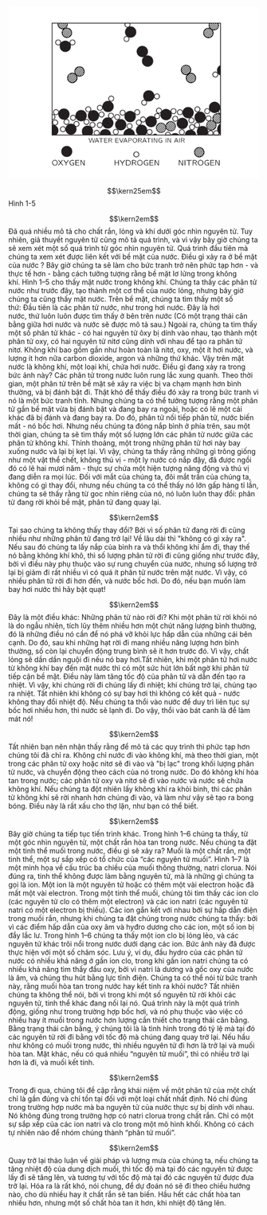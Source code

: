   

  
![](https://github.com/Physics-Host-transteam/Feynman-s-Lectures/blob/master/Fig1-5.png)

$$\kern25em$$ Hình 1-5

$$\kern2em$$ Đã quá nhiều mô tả cho chất rắn, lỏng và khí dưới góc nhìn nguyên tử. Tuy nhiên, giả thuyết nguyên tử cũng mô tả quá trình, và vì vậy bây giờ chúng ta sẽ xem xét một số quá trình từ góc nhìn nguyên tử. Quá trình đầu tiên mà chúng ta xem xét được liên kết với bề mặt của nước. Điều gì xảy ra ở bề mặt của nước ? Bây giờ chúng ta sẽ làm cho bức tranh trở nên phức tạp hơn - và thực tế hơn - bằng cách tưởng tượng rằng bề mặt lơ lửng trong không khí. Hình 1–5 cho thấy mặt nước trong không khí. Chúng ta thấy các phân tử nước như trước đây, tạo thành một cơ thể của nước lỏng, nhưng bây giờ chúng ta cũng thấy mặt nước. Trên bề mặt, chúng ta tìm thấy một số thứ: Đầu tiên là các phân tử nước, như trong hơi nước. Đây là hơi nước, thứ luôn luôn được tìm thấy ở bên trên nước (Có một trạng thái cân bằng giữa hơi nước và nước sẽ được mô tả sau.) Ngoài ra, chúng ta tìm thấy một số phân tử khác - có hai nguyên tử ôxy bị dính vào nhau, tạo thành một phân tử oxy, có hai nguyên tử nitơ cũng dính với nhau để tạo ra phân tử nitơ. Không khí bao gồm gần như hoàn toàn là nitơ, oxy, một ít hơi nước, và lượng ít hơn nữa carbon dioxide, argon và những thứ khác. Vậy trên mặt nước là không khí, một loại khí, chứa hơi nước. Điều gì đang xảy ra trong bức ảnh này? Các phân tử trong nước luôn rung lắc xung quanh. Theo thời gian, một phân tử trên bề mặt sẽ xảy ra việc bị va chạm mạnh hơn bình thường, và bị đánh bật đi. Thật khó để thấy điều đó xảy ra trong bức tranh vì nó là một bức tranh tĩnh. Nhưng chúng ta có thể tưởng tượng rằng một phân tử gần bề mặt vừa bị đánh bật và đang bay ra ngoài, hoặc có lẽ một cái khác đã bị đánh và đang bay ra. Do đó, phân tử nối tiếp phân tử, nước biến mất - nó bốc hơi. Nhưng nếu chúng ta đóng nắp bình ở phía trên, sau một thời gian, chúng ta sẽ tìm thấy một số lượng lớn các phân tử nước giữa các phân tử không khí. Thỉnh thoảng, một trong những phân tử hơi này bay xuống nước và lại bị kẹt lại. Vì vậy, chúng ta thấy rằng những gì trông giống như một vật thể chết, không thú vị - một ly nước có nắp đậy, đã được ngồi đó có lẽ hai mươi năm - thực sự chứa một hiện tượng năng động và thú vị đang diễn ra mọi lúc. Đối với mắt của chúng ta, đôi mắt trần của chúng ta, không có gì thay đổi, nhưng nếu chúng ta có thể thấy nó lớn gấp hàng tỉ lần, chúng ta sẽ thấy rằng từ goc nhìn riêng của nó, nó luôn luôn thay đổi: phân tử đang rời khỏi bề mặt, phân tử đang quay lại.

$$\kern2em$$ Tại sao chúng ta không thấy thay đổi? Bởi vì số phân tử đang rời đi cũng nhiều như những phân tử đang trở lại! Về lâu dài thì "không có gì xảy ra". Nếu sau đó chúng ta lấy nắp của bình ra và thổi không khí ẩm đi, thay thế nó bằng không khí khô, thì số lượng phân tử rời đi cũng giống như trước đây, bởi vì điều này phụ thuộc vào sự rung chuyển của nước, nhưng số lượng trở lại bị giảm đi rất nhiều vì có quá ít phân tử nước trên mặt nước. Vì vậy, có nhiều phân tử rời đi hơn đến, và nước bốc hơi. Do đó, nếu bạn muốn làm bay hơi nước thì hãy bật quạt!

$$\kern2em$$ Đây là một điều khác: Những phân tử nào rời đi? Khi một phân tử rời khỏi nó là do ngẫu nhiên, tích lũy thêm nhiều hơn một chút năng lượng bình thường, đó là những điều nó cần để nó phá vỡ khỏi lực hấp dẫn của những cái bên cạnh. Do đó, sau khi những hạt rời đi mang nhiều năng lượng hơn bình thường, số còn lại chuyển động trung bình sẽ ít hơn trước đó. Vì vậy, chất lỏng sẽ dần dần nguội đi nếu nó bay hơi.Tất nhiên, khi một phân tử hơi nước từ không khí bay đến mặt nước thì có một sức hút lớn bất ngờ khi phân tử tiếp cận bề mặt. Điều này làm tăng tốc độ của phân tử và dẫn đến tạo ra nhiệt. Vì vậy, khi chúng rời đi chúng lấy đi nhiệt; khi chúng trở lại, chúng tạo ra nhiệt. Tất nhiên khi không có sự bay hơi thì không có kết quả - nước không thay đổi nhiệt độ. Nếu chúng ta thổi vào nước để duy trì liên tục sự bốc hơi nhiều hơn, thì nước sẽ lạnh đi. Do vậy, thổi vào bát canh là để làm mát nó!

$$\kern2em$$ Tất nhiên bạn nên nhận thấy rằng để mô tả các quy trình thì phức tạp hơn chúng tôi đã chỉ ra. Không chỉ nước đi vào không khí, mà theo thời gian, một trong các phân tử oxy hoặc nitơ sẽ đi vào và "bị lạc" trong khối lượng phân tử nước, và chuyển động theo cách của nó trong nước. Do đó không khí hòa tan trong nước; các phân tử oxy và nitơ sẽ đi vào nước và nước sẽ chứa không khí. Nếu chúng ta đột nhiên lấy không khí ra khỏi bình, thì các phân tử không khí sẽ rời nhanh hơn chúng đi vào, và làm như vậy sẽ tạo ra bong bóng. Điều này là rất xấu cho thợ lặn, như bạn có thể biết.


$$\kern2em$$ Bây giờ chúng ta tiếp tục tiến trình khác. Trong hình 1–6 chúng ta thấy, từ một góc nhìn nguyên tử, một chất rắn hòa tan trong nước. Nếu chúng ta đặt một tinh thể muối trong nước, điều gì sẽ xảy ra? Muối là một chất rắn, một tinh thể, một sự sắp xếp có tổ chức của “các nguyên tử muối”. Hình 1–7 là một minh họa về cấu trúc ba chiều của muối thông thường, natri clorua. Nói đúng ra, tinh thể không được làm bằng nguyên tử, mà là những gì chúng ta gọi là ion. Một ion là một nguyên tử hoặc có thêm một vài electron hoặc đã mất một vài electron. Trong một tinh thể muối, chúng tôi tìm thấy các ion clo (các nguyên tử clo có thêm một electron) và các ion natri (các nguyên tử natri có một electron bị thiếu). Các ion gắn kết với nhau bởi sự hấp dẫn điện trong muối rắn, nhưng khi chúng ta đặt chúng trong nước chúng ta thấy: bởi vì các điểm hấp dẫn của oxy âm và hyđro dương cho các ion, một số ion bị đẩy lắc lư. Trong hình 1–6 chúng ta thấy một ion clo bị lỏng lẻo, và các nguyên tử khác trôi nổi trong nước dưới dạng các ion. Bức ảnh này đã được thực hiện với một số chăm sóc. Lưu ý, ví dụ, đầu hydro của các phân tử nước có nhiều khả năng ở gần ion clo, trong khi gần ion natri chúng ta có nhiều khả năng tìm thấy đầu oxy, bởi vì natri là dương và gốc oxy của nước là âm, và chúng thu hút bằng lực tĩnh điện. Chúng ta có thể nói từ bức tranh này, rằng muối hòa tan trong nước hay kết tinh ra khỏi nước? Tất nhiên chúng ta không thể nói, bởi vì trong khi một số nguyên tử rời khỏi các nguyên tử, tinh thể khác đang nối lại nó. Quá trình này là một quá trình động, giống như trong trường hợp bốc hơi, và nó phụ thuộc vào việc có nhiều hay ít muối trong nước hơn lượng cần thiết cho trạng thái cân bằng. Bằng trạng thái cân bằng, ý chúng tôi là là tình hình trong đó tỷ lệ mà tại đó các nguyên tử rời đi bằng với tốc độ mà chúng đang quay trở lại. Nếu hầu như không có muối trong nước, thì nhiều nguyên tử đi hơn là trở lại và muối hòa tan. Mặt khác, nếu có quá nhiều “nguyên tử muối”, thì có nhiều trở lại hơn là đi, và muối kết tinh.

$$\kern2em$$ Trong đi qua, chúng tôi đề cập rằng khái niệm về một phân tử của một chất chỉ là gần đúng và chỉ tồn tại đối với một loại chất nhất định. Nó chỉ đúng trong trường hợp nước mà ba nguyên tử của nước thực sự bị dính với nhau. Nó không đúng trong trường hợp có natri clorua trong chất rắn. Chỉ có một sự sắp xếp của các ion natri và clo trong một mô hình khối. Không có cách tự nhiên nào để nhóm chúng thành “phân tử muối”.

$$\kern2em$$ Quay trở lại thảo luận về giải pháp và lượng mưa của chúng ta, nếu chúng ta tăng nhiệt độ của dung dịch muối, thì tốc độ mà tại đó các nguyên tử được lấy đi sẽ tăng lên, và tương tự với tốc độ mà tại đó các nguyên tử được đưa trở lại. Hóa ra là rất khó, nói chung, để dự đoán nó sẽ đi theo chiều hướng nào, cho dù nhiều hay ít chất rắn sẽ tan biến. Hầu hết các chất hòa tan nhiều hơn, nhưng một số chất hòa tan ít hơn, khi nhiệt độ tăng lên.